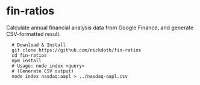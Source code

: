 # fin-ratios

Calculate annual financial analysis data from Google Finance, and generate CSV-formatted result.

```shell
  # Download & Install
  git clone https://github.com/nickdoth/fin-ratios
  cd fin-ratios
  npm install
  # Usage: node index <query>
  # (Generate CSV output)
  node index nasdaq:aapl > ../nasdaq-aapl.csv
```
